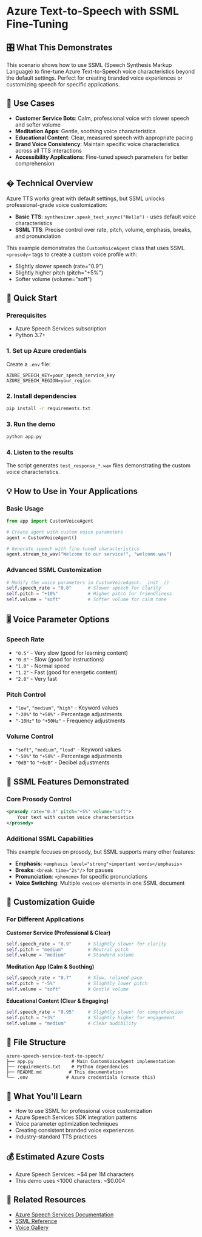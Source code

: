 # Azure Text-to-Speech with SSML Fine-Tuning

## 🎛️ What This Demonstrates
This scenario shows how to use SSML (Speech Synthesis Markup Language) to fine-tune Azure Text-to-Speech voice characteristics beyond the default settings. Perfect for creating branded voice experiences or customizing speech for specific applications.

## 🎯 Use Cases
- **Customer Service Bots**: Calm, professional voice with slower speech and softer volume
- **Meditation Apps**: Gentle, soothing voice characteristics  
- **Educational Content**: Clear, measured speech with appropriate pacing
- **Brand Voice Consistency**: Maintain specific voice characteristics across all TTS interactions
- **Accessibility Applications**: Fine-tuned speech parameters for better comprehension

## � Technical Overview
Azure TTS works great with default settings, but SSML unlocks professional-grade voice customization:

- **Basic TTS**: `synthesizer.speak_text_async("Hello")` - uses default voice characteristics
- **SSML TTS**: Precise control over rate, pitch, volume, emphasis, breaks, and pronunciation

This example demonstrates the `CustomVoiceAgent` class that uses SSML `<prosody>` tags to create a custom voice profile with:
- Slightly slower speech (rate="0.9")
- Slightly higher pitch (pitch="+5%") 
- Softer volume (volume="soft")

## 🚀 Quick Start

### Prerequisites
- Azure Speech Services subscription
- Python 3.7+

### 1. Set up Azure credentials
Create a `.env` file:
```env
AZURE_SPEECH_KEY=your_speech_service_key
AZURE_SPEECH_REGION=your_region
```

### 2. Install dependencies
```bash
pip install -r requirements.txt
```

### 3. Run the demo
```bash
python app.py
```

### 4. Listen to the results
The script generates `test_response_*.wav` files demonstrating the custom voice characteristics.

## 💡 How to Use in Your Applications

### Basic Usage
```python
from app import CustomVoiceAgent

# Create agent with custom voice parameters
agent = CustomVoiceAgent()

# Generate speech with fine-tuned characteristics
agent.stream_to_wav("Welcome to our service!", "welcome.wav")
```

### Advanced SSML Customization
```python
# Modify the voice parameters in CustomVoiceAgent.__init__()
self.speech_rate = "0.8"      # Slower speech for clarity
self.pitch = "+10%"           # Higher pitch for friendliness  
self.volume = "soft"          # Softer volume for calm tone
```

## 🎚️ Voice Parameter Options

### Speech Rate
- `"0.5"` - Very slow (good for learning content)
- `"0.8"` - Slow (good for instructions)  
- `"1.0"` - Normal speed
- `"1.2"` - Fast (good for energetic content)
- `"2.0"` - Very fast

### Pitch Control
- `"low"`, `"medium"`, `"high"` - Keyword values
- `"-20%"` to `"+50%"` - Percentage adjustments
- `"-10Hz"` to `"+50Hz"` - Frequency adjustments

### Volume Control  
- `"soft"`, `"medium"`, `"loud"` - Keyword values
- `"-50%"` to `"+50%"` - Percentage adjustments
- `"0dB"` to `"+6dB"` - Decibel adjustments

## 🎯 SSML Features Demonstrated

### Core Prosody Control
```xml
<prosody rate="0.9" pitch="+5%" volume="soft">
    Your text with custom voice characteristics
</prosody>
```

### Additional SSML Capabilities
This example focuses on prosody, but SSML supports many other features:

- **Emphasis**: `<emphasis level="strong">important words</emphasis>`
- **Breaks**: `<break time="2s"/>` for pauses
- **Pronunciation**: `<phoneme>` for specific pronunciations
- **Voice Switching**: Multiple `<voice>` elements in one SSML document

## 🔧 Customization Guide

### For Different Applications

**Customer Service (Professional & Clear)**
```python
self.speech_rate = "0.9"      # Slightly slower for clarity
self.pitch = "medium"         # Neutral pitch
self.volume = "medium"        # Standard volume
```

**Meditation App (Calm & Soothing)**  
```python
self.speech_rate = "0.7"      # Slow, relaxed pace
self.pitch = "-5%"            # Slightly lower pitch
self.volume = "soft"          # Gentle volume
```

**Educational Content (Clear & Engaging)**
```python
self.speech_rate = "0.95"     # Slightly slower for comprehension
self.pitch = "+3%"            # Slightly higher for engagement
self.volume = "medium"        # Clear audibility
```

## 📁 File Structure
```
azure-speech-service-text-to-speech/
├── app.py              # Main CustomVoiceAgent implementation
├── requirements.txt    # Python dependencies
├── README.md          # This documentation
└── .env              # Azure credentials (create this)
```

## 🧪 What You'll Learn
- How to use SSML for professional voice customization
- Azure Speech Services SDK integration patterns
- Voice parameter optimization techniques
- Creating consistent branded voice experiences
- Industry-standard TTS practices

## 💰 Estimated Azure Costs
- Azure Speech Services: ~$4 per 1M characters
- This demo uses <1000 characters: ~$0.004

## 🔗 Related Resources
- [Azure Speech Services Documentation](https://docs.microsoft.com/en-us/azure/cognitive-services/speech-service/)
- [SSML Reference](https://docs.microsoft.com/en-us/azure/cognitive-services/speech-service/speech-synthesis-markup)
- [Voice Gallery](https://speech.microsoft.com/portal/voicegallery)
